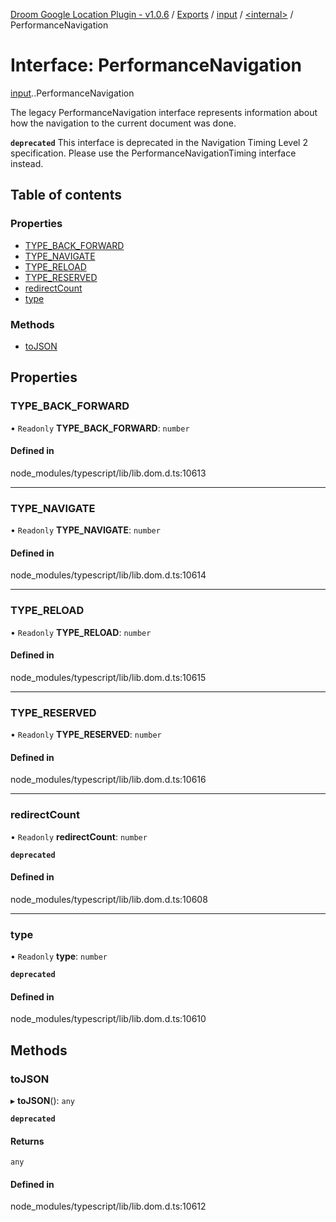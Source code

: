 [Droom Google Location Plugin - v1.0.6](../README.md) / [Exports](../modules.md) / [input](../modules/input.md) / [<internal\>](../modules/input._internal_.md) / PerformanceNavigation

# Interface: PerformanceNavigation

[input](../modules/input.md).[<internal>](../modules/input._internal_.md).PerformanceNavigation

The legacy PerformanceNavigation interface represents information about how the navigation to the current document was done.

**`deprecated`** This interface is deprecated in the Navigation Timing Level 2 specification. Please use the PerformanceNavigationTiming interface instead.

## Table of contents

### Properties

- [TYPE\_BACK\_FORWARD](input._internal_.PerformanceNavigation.md#type_back_forward)
- [TYPE\_NAVIGATE](input._internal_.PerformanceNavigation.md#type_navigate)
- [TYPE\_RELOAD](input._internal_.PerformanceNavigation.md#type_reload)
- [TYPE\_RESERVED](input._internal_.PerformanceNavigation.md#type_reserved)
- [redirectCount](input._internal_.PerformanceNavigation.md#redirectcount)
- [type](input._internal_.PerformanceNavigation.md#type)

### Methods

- [toJSON](input._internal_.PerformanceNavigation.md#tojson)

## Properties

### TYPE\_BACK\_FORWARD

• `Readonly` **TYPE\_BACK\_FORWARD**: `number`

#### Defined in

node_modules/typescript/lib/lib.dom.d.ts:10613

___

### TYPE\_NAVIGATE

• `Readonly` **TYPE\_NAVIGATE**: `number`

#### Defined in

node_modules/typescript/lib/lib.dom.d.ts:10614

___

### TYPE\_RELOAD

• `Readonly` **TYPE\_RELOAD**: `number`

#### Defined in

node_modules/typescript/lib/lib.dom.d.ts:10615

___

### TYPE\_RESERVED

• `Readonly` **TYPE\_RESERVED**: `number`

#### Defined in

node_modules/typescript/lib/lib.dom.d.ts:10616

___

### redirectCount

• `Readonly` **redirectCount**: `number`

**`deprecated`**

#### Defined in

node_modules/typescript/lib/lib.dom.d.ts:10608

___

### type

• `Readonly` **type**: `number`

**`deprecated`**

#### Defined in

node_modules/typescript/lib/lib.dom.d.ts:10610

## Methods

### toJSON

▸ **toJSON**(): `any`

**`deprecated`**

#### Returns

`any`

#### Defined in

node_modules/typescript/lib/lib.dom.d.ts:10612
